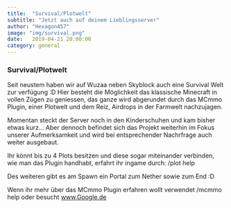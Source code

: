 ```yaml
---
title:  "Survival/Plotwelt"
subtitle: "Jetzt auch auf deinem Lieblingsserver"
author: "Hexagon457"
image: "img/survival.png"
date:   2019-04-21 20:00:00
category: general
---
```


### Survival/Plotwelt
Seit neustem haben wir auf Wuzaa neben Skyblock auch eine Survival Welt zur verfügung :D Hier besteht die Möglichkeit das klassische Minecraft in vollen Zügen zu geniessen, das ganze wird abgerundet durch das MCmmo Plugin, einer Plotwelt und dem Reiz, Airdrops in der Farmwelt nachzujagen.

Momentan steckt der Server noch in den Kinderschuhen und kam bisher etwas kurz... Aber dennoch befindet sich das Projekt weiterhin im Fokus unserer Aufmerksamkeit und wird bei entsprechender Nachrfrage auch weiter ausgebaut.

Ihr könnt bis zu 4 Plots besitzen und diese sogar miteinander verbinden, wie man das Plugin handhabt, erfahrt ihr ingame durch: /plot help

Des weiteren gibt es am Spawn ein Portal zum Nether sowie zum End :D

Wenn ihr mehr über das MCmmo Plugin erfahren wollt verwendet /mcmmo help oder besucht www.Google.de

